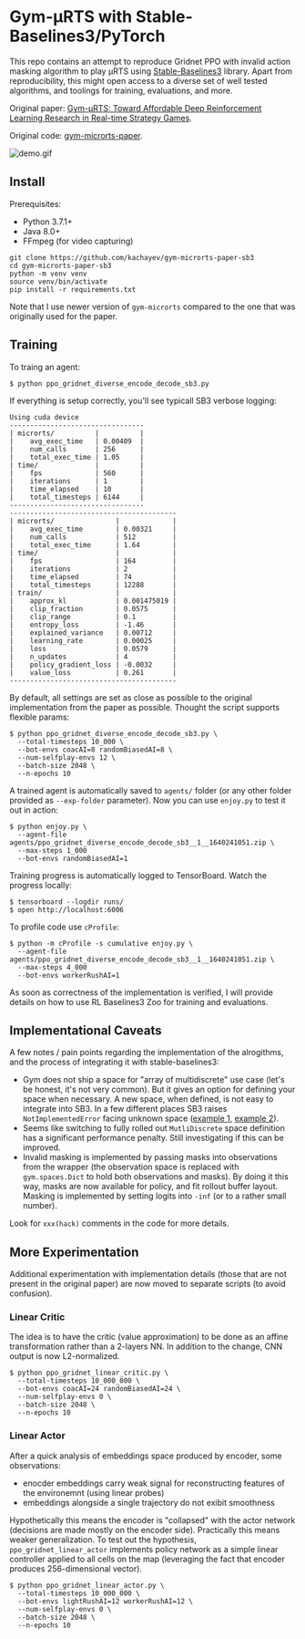 # Gym-μRTS with Stable-Baselines3/PyTorch

This repo contains an attempt to reproduce Gridnet PPO with invalid action masking algorithm to play μRTS using [Stable-Baselines3](https://github.com/DLR-RM/stable-baselines3) library. Apart from reproducibility, this might open access to a diverse set of well tested algorithms, and toolings for training, evaluations, and more.

Original paper: [Gym-μRTS: Toward Affordable Deep Reinforcement Learning Research in Real-time Strategy Games](https://arxiv.org/abs/2105.13807).

Original code: [gym-microrts-paper](https://github.com/vwxyzjn/gym-microrts-paper).

![demo.gif](https://github.com/vwxyzjn/gym-microrts/raw/master/static/fullgame.gif)

## Install

Prerequisites:
* Python 3.7.1+
* Java 8.0+
* FFmpeg (for video capturing)

```
git clone https://github.com/kachayev/gym-microrts-paper-sb3
cd gym-microrts-paper-sb3
python -m venv venv
source venv/bin/activate
pip install -r requirements.txt
```

Note that I use newer version of `gym-microrts` compared to the one that was originally used for the paper.

## Training

To traing an agent:

```
$ python ppo_gridnet_diverse_encode_decode_sb3.py
```

If everything is setup correctly, you'll see typicall SB3 verbose logging:

```
Using cuda device
---------------------------------
| microrts/          |          |
|    avg_exec_time   | 0.00409  |
|    num_calls       | 256      |
|    total_exec_time | 1.05     |
| time/              |          |
|    fps             | 560      |
|    iterations      | 1        |
|    time_elapsed    | 10       |
|    total_timesteps | 6144     |
---------------------------------
-----------------------------------------
| microrts/               |             |
|    avg_exec_time        | 0.00321     |
|    num_calls            | 512         |
|    total_exec_time      | 1.64        |
| time/                   |             |
|    fps                  | 164         |
|    iterations           | 2           |
|    time_elapsed         | 74          |
|    total_timesteps      | 12288       |
| train/                  |             |
|    approx_kl            | 0.001475019 |
|    clip_fraction        | 0.0575      |
|    clip_range           | 0.1         |
|    entropy_loss         | -1.46       |
|    explained_variance   | 0.00712     |
|    learning_rate        | 0.00025     |
|    loss                 | 0.0579      |
|    n_updates            | 4           |
|    policy_gradient_loss | -0.0032     |
|    value_loss           | 0.261       |
-----------------------------------------
```

By default, all settings are set as close as possible to the original implementation from the paper as possible. Thought the script supports flexible params:

```shell
$ python ppo_gridnet_diverse_encode_decode_sb3.py \
  --total-timesteps 10_000 \
  --bot-envs coacAI=8 randomBiasedAI=8 \
  --num-selfplay-envs 12 \
  --batch-size 2048 \
  --n-epochs 10
```

A trained agent is automatically saved to `agents/` folder (or any other folder provided as `--exp-folder` parameter). Now you can use `enjoy.py` to test it out in action:

```shell
$ python enjoy.py \
  --agent-file agents/ppo_gridnet_diverse_encode_decode_sb3__1__1640241051.zip \
  --max-steps 1_000
  --bot-envs randomBiasedAI=1
```

Training progress is automatically logged to TensorBoard. Watch the progress locally:

```shell
$ tensorboard --logdir runs/
$ open http://localhost:6006
```

To profile code use `cProfile`:

```shell
$ python -m cProfile -s cumulative enjoy.py \
  --agent-file agents/ppo_gridnet_diverse_encode_decode_sb3__1__1640241051.zip \
  --max-steps 4_000
  --bot-envs workerRushAI=1
```

As soon as correctness of the implementation is verified, I will provide details on how to use RL Baselines3 Zoo for training and evaluations.

## Implementational Caveats

A few notes / pain points regarding the implementation of the alrogithms, and the process of integrating it with stable-baselines3:

* Gym does not ship a space for "array of multidiscrete" use case (let's be honest, it's not very common). But it gives an option for defining your space when necessary. A new space, when defined, is not easy to integrate into SB3. In a few different places SB3 raises `NotImplementedError` facing unknown space ([example 1](https://github.com/DLR-RM/stable-baselines3/blob/df6f9de8f46509dad47e6d2e5620aa993b0fc883/stable_baselines3/common/distributions.py#L644), [example 2](https://github.com/DLR-RM/stable-baselines3/blob/df6f9de8f46509dad47e6d2e5620aa993b0fc883/stable_baselines3/common/preprocessing.py#L183)).
* Seems like switching to fully rolled out `MutliDiscrete` space definition has a significant performance penalty. Still investigating if this can be improved.
* Invalid masking is implemented by passing masks into observations from the wrapper (the observation space is replaced with `gym.spaces.Dict` to hold both observations and masks). By doing it this way, masks are now available for policy, and fit rollout buffer layout. Masking is implemented by setting logits into `-inf` (or to a rather small number).

Look for `xxx(hack)` comments in the code for more details.


## More Experimentation

Additional experimentation with implementation details (those that are not present in the original paper) are now moved to separate scripts (to avoid confusion).

### Linear Critic

The idea is to have the critic (value approximation) to be done as an affine transformation rather than a 2-layers NN. In addition to the change, CNN output is now L2-normalized.

```shell
$ python ppo_gridnet_linear_critic.py \
  --total-timesteps 10_000_000 \
  --bot-envs coacAI=24 randomBiasedAI=24 \
  --num-selfplay-envs 0 \
  --batch-size 2048 \
  --n-epochs 10
```

### Linear Actor

After a quick analysis of embeddings space produced by encoder, some observations:

* enocder embeddings carry weak signal for reconstructing features of the environemnt (using linear probes)
* embeddings alongside a single trajectory do not exibit smoothness

Hypothetically this means the encoder is "collapsed" with the actor network (decisions are made mostly on the encoder side). Practically this means weaker generalization. To test out the hypothesis, `ppo_gridnet_linear_actor` implements policy network as a simple linear controller applied to all cells on the map (leveraging the fact that encoder produces 256-dimensional vector).

```shell
$ python ppo_gridnet_linear_actor.py \
  --total-timesteps 10_000_000 \
  --bot-envs lightRushAI=12 workerRushAI=12 \
  --num-selfplay-envs 0 \
  --batch-size 2048 \
  --n-epochs 10
```
